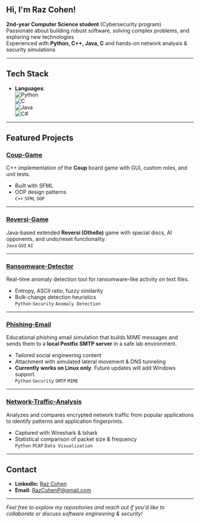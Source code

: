 ## Hi, I'm Raz Cohen!

**2nd-year Computer Science student** (Cybersecurity program)  
Passionate about building robust software, solving complex problems, and exploring new technologies  
Experienced with **Python, C++, Java, C** and hands-on network analysis & security simulations

---

## Tech Stack

- **Languages**:  
  ![Python](https://img.shields.io/badge/Python-3776AB?style=for-the-badge&logo=python&logoColor=white)  
  ![C](https://img.shields.io/badge/C-A8B9CC?style=for-the-badge&logo=c&logoColor=white)  
  ![Java](https://img.shields.io/badge/Java-007396?style=for-the-badge&logo=java&logoColor=white)  
  ![C#](https://img.shields.io/badge/C%23-239120?style=for-the-badge&logo=c-sharp&logoColor=white)
  
---

## Featured Projects

### [Coup-Game](https://github.com/Raz99/Coup-Game)
C++ implementation of the **Coup** board game with GUI, custom roles, and unit tests.  
- Built with SFML  
- OOP design patterns  
`C++` `SFML` `OOP`  

---

### [Reversi-Game](https://github.com/Raz99/Reversi-Game)
Java-based extended **Reversi (Othello)** game with special discs, AI opponents, and undo/reset functionality.  
`Java` `GUI` `AI`  

---

### [Ransomware-Detector](https://github.com/Raz99/Ransomware-Detector)
Real-time anomaly detection tool for ransomware-like activity on text files.  
- Entropy, ASCII ratio, fuzzy similarity  
- Bulk-change detection heuristics  
`Python` `Security` `Anomaly Detection`  

---

### [Phishing-Email](https://github.com/Raz99/Phishing-Email)
Educational phishing email simulation that builds MIME messages and sends them to a **local Postfix SMTP server** in a safe lab environment.  
- Tailored social engineering content  
- Attachment with simulated lateral movement & DNS tunneling  
- **Currently works on Linux only**. Future updates will add Windows support.  
`Python` `Security` `SMTP` `MIME`  

---

### [Network-Traffic-Analysis](https://github.com/Raz99/Network-Traffic-Analysis)
Analyzes and compares encrypted network traffic from popular applications to identify patterns and application fingerprints.  
- Captured with Wireshark & tshark  
- Statistical comparison of packet size & frequency  
`Python` `PCAP` `Data Visualization`  

---

## Contact
- **LinkedIn:** [Raz Cohen](https://www.linkedin.com/in/raz-cohen-p/)
- **Email:** RazCohenP@gmail.com

---
*Feel free to explore my repositories and reach out if you'd like to collaborate or discuss software engineering & security!*  
